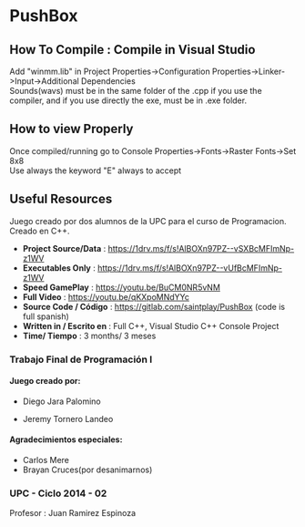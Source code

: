 # PushBox


## How To Compile : Compile in Visual Studio ##
Add "winmm.lib" in  Project Properties->Configuration Properties->Linker->Input->Additional Dependencies  
Sounds(wavs) must be in the same folder of the .cpp if you use the compiler, and if you use directly the exe, must be in .exe folder. 


## How to view Properly ##
Once compiled/running go to Console Properties->Fonts->Raster Fonts->Set 8x8  
Use always the keyword "E" always to accept

## Useful Resources ##

Juego creado por dos alumnos de la UPC para el curso de Programacion. Creado en C++.

-  **Project Source/Data** : https://1drv.ms/f/s!AlBOXn97PZ--vSXBcMFImNp-z1WV
-  **Executables Only** : https://1drv.ms/f/s!AlBOXn97PZ--vUfBcMFImNp-z1WV
- **Speed GamePlay** : https://youtu.be/BuCM0NR5vNM
- **Full Video**  : https://youtu.be/qKXpoMNdYYc
- **Source Code / Código** : https://gitlab.com/saintplay/PushBox (code is full spanish)
- **Written in / Escrito en** : Full C++, Visual Studio C++ Console Project
- **Time/ Tiempo** : 3 months/ 3 meses

### Trabajo Final de Programación I ###


#### Juego creado por: ####

- Diego Jara Palomino

- Jeremy Tornero Landeo


#### Agradecimientos especiales: ####

- Carlos Mere
- Brayan Cruces(por desanimarnos)

### UPC - Ciclo 2014 - 02 ###

Profesor : Juan Ramirez Espinoza
